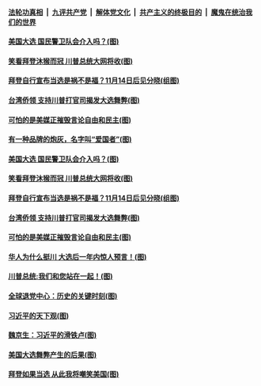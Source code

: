 

####  [法轮功真相](../../../../basic/blob/master/README.md?t=11120903) &nbsp;|&nbsp; [九评共产党](../../../../9ping.md/blob/master/README.md?t=11120903) &nbsp;|&nbsp; [解体党文化](../../../../jtdwh.md/blob/master/README.md?t=11120903)  &nbsp;|&nbsp; [共产主义的终极目的](../../../../gczydzjmd.md/blob/master/README.md?t=11120903) &nbsp;|&nbsp; [魔鬼在统治我们的世界](../../../../mgztzwmdsj.md/blob/master/README.md?t=11120903) 

#### [美国大选 国民警卫队会介入吗？(图)](../pages/p4/952254.md?t=11120903) 

#### [笑看拜登沐猴而冠 川普总统大网将收(图)](../pages/p4/952147.md?t=11120903) 

#### [拜登自行宣布当选是祸不是福？11月14日后见分晓(组图)](../pages/p4/952120.md?t=11120903) 

#### [台湾侨领 支持川普打官司揭发大选舞弊(图)](../pages/p4/952156.md?t=11120903) 

#### [可怕的是美媒正摧毁言论自由和民主(图)](../pages/p4/952153.md?t=11120903) 


#### [有一种品牌的炮灰，名字叫“爱国者”(图)](../pages/p4/952258.md?t=11120903) 

#### [美国大选 国民警卫队会介入吗？(图)](../pages/p4/952254.md?t=11120903) 



#### [笑看拜登沐猴而冠 川普总统大网将收(图)](../pages/p4/952147.md?t=11120903) 

#### [拜登自行宣布当选是祸不是福？11月14日后见分晓(组图)](../pages/p4/952120.md?t=11120903) 


#### [台湾侨领 支持川普打官司揭发大选舞弊(图)](../pages/p4/952156.md?t=11120903) 

#### [可怕的是美媒正摧毁言论自由和民主(图)](../pages/p4/952153.md?t=11120903) 

#### [华人为什么挺川 大选后一年内惊人预言！(图)](../pages/p4/952149.md?t=11120903) 

#### [川普总统:我们和您站在一起！(图)](../pages/p4/952139.md?t=11120903) 


#### [全球退党中心：历史的关键时刻(图)](../pages/p4/952196.md?t=11120903) 




#### [习近平的天下观(图)](../pages/p4/951999.md?t=11120903) 

#### [魏京生：习近平的滑铁卢(图)](../pages/p4/952005.md?t=11120903) 

#### [美国大选舞弊产生的后果(图)](../pages/p4/952004.md?t=11120903) 

#### [拜登如果当选 从此我将嘲笑美国(图)](../pages/p4/952003.md?t=11120903) 

